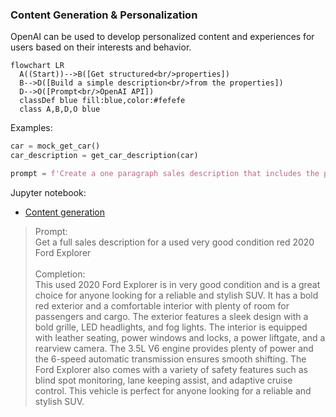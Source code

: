 ### Content Generation & Personalization

OpenAI can be used to develop personalized content and experiences for users based on their interests and behavior.

```mermaid
flowchart LR
  A((Start))-->B([Get structured<br/>properties])
  B-->D([Build a simple description<br/>from the properties])
  D-->O([Prompt<br/>OpenAI API])
  classDef blue fill:blue,color:#fefefe
  class A,B,D,O blue
```

Examples:

```python
car = mock_get_car()
car_description = get_car_description(car)

prompt = f'Create a one paragraph sales description that includes the price for a {car_description}'
```

Jupyter notebook:

- [Content generation](https://github.com/msalemor/openai-use-cases/blob/main/notebooks/personalization.ipynb)

> Prompt:<br/>Get a full sales description for a used very good condition red 2020 Ford Explorer<br/><br/>Completion:<br/>This used 2020 Ford Explorer is in very good condition and is a great choice for anyone looking for a reliable and stylish SUV. It has a bold red exterior and a comfortable interior with plenty of room for passengers and cargo. The exterior features a sleek design with a bold grille, LED headlights, and fog lights. The interior is equipped with leather seating, power windows and locks, a power liftgate, and a rearview camera. The 3.5L V6 engine provides plenty of power and the 6-speed automatic transmission ensures smooth shifting. The Ford Explorer also comes with a variety of safety features such as blind spot monitoring, lane keeping assist, and adaptive cruise control. This vehicle is perfect for anyone looking for a reliable and stylish SUV.

